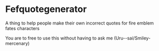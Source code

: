 # Fefquotegenerator
A thing to help people make their own incorrect quotes for fire emblem fates characters

You are to free to use this without having to ask me (Uru--sai/Smiley-mercenary) 
